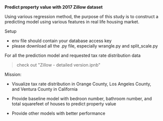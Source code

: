 **Predict property value with 2017 Zillow dataset**

Using various regression method, the purpose of this study is to construct a predicting model using various features in real life housing market.

Setup
- env file should contain your database access key
- please download all the .py file, especially wrangle.py and split_scale.py

For all the prediction model and requested tax rate distribution data
> check out "Zillow - detailed version.ipnb"

Mission:

- Visualize tax rate distribution in Orange County, Los Angeles County, and Ventura County in California

- Provide baseline model with bedroon number, bathroom number, and total squarefeet of houses to predict property value

- Provide other models with better performance
